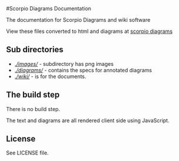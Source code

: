 #Scorpio Diagrams Documentation

The documentation for Scorpio Diagrams and wiki software

View these files converted to html and diagrams at [scorpio diagrams](http://scorpiodiagrams.com/gitwrapped.html#scorpio_docs)

## Sub directories

+ *[./images/](https://github.com/scorpiodiagrams/scorpio_docs/tree/master/images)* - subdirectory has png images
+ *[./diagrams/](https://github.com/scorpiodiagrams/scorpio_docs/tree/master/diagrams)* - contains the specs for annotated diagrams
+ *[./wiki/](https://github.com/scorpiodiagrams/scorpio_docs/tree/master/wiki)* - is for the documents.

## The build step

There is no build step.

The text and diagrams are all rendered client side using JavaScript.  

## License

See LICENSE file.

